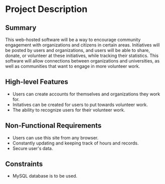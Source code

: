 # Project Description

## Summary

This web-hosted software will be a way to encourage community engagement with organizations and citizens in certain areas. Initiatives will be posted by users and organizations, and users will be able to share, donate, or volunteer at these initiatives, while tracking their statistics. This software will allow connections between organizations and universities, as well as communities that want to engage in more volunteer work.

## High-level Features

- Users can create accounts for themselves and organizations they work for.
- Initatives can be created for users to put towards volunteer work.
- The ability to recognize users for their volunteer work. 

## Non-Functional Requirements

- Users can use this site from any browser.
- Constantly updating and keeping track of hours and records.
- Secure user's data. 

## Constraints

- MySQL database is to be used.
